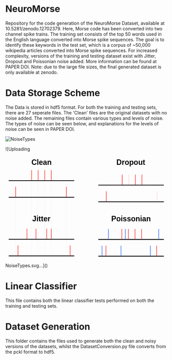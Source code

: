 

# NeuroMorse
Repository for the code generation of the NeuroMorse Dataset, available at 10.5281/zenodo.12702379. Here, Morse code has been converted into two channel spike trains. The training set consists of the top 50 words used in the English language converted into Morse spike sequences. The goal is to identify these keywords in the test set, which is a corpus of ~50,000 wikipedia articles converted into Morse spike sequences. For increased complexity, versions of the training and testing dataset exist with Jitter, Dropout and Poissonian noise added. More information can be found at PAPER DOI. Note: due to the large file sizes, the final generated dataset is only available at zenodo.

# Data Storage Scheme
The Data is stored in hdf5 format. For both the training and testing sets, there are 27 seperate files. The 'Clean' files are the original datasets with no noise added. The remaining files contain various types and levels of noise. The types of noise can be seen below, and explanations for the levels of noise can be seen in PAPER DOI.

![NoiseTypes](https://github.com/user-attachments/assets/7997c699-816f-44eb-8830-39191316c2c4)

![Uploading<?xml version="1.0" encoding="UTF-8" standalone="no"?>
<!-- Created with Inkscape (http://www.inkscape.org/) -->

<svg
   width="246.65456mm"
   height="162.42403mm"
   viewBox="0 0 246.65456 162.42403"
   version="1.1"
   id="svg5920"
   inkscape:version="1.1 (c68e22c387, 2021-05-23)"
   sodipodi:docname="NoiseTypes.svg"
   xmlns:inkscape="http://www.inkscape.org/namespaces/inkscape"
   xmlns:sodipodi="http://sodipodi.sourceforge.net/DTD/sodipodi-0.dtd"
   xmlns="http://www.w3.org/2000/svg"
   xmlns:svg="http://www.w3.org/2000/svg">
  <sodipodi:namedview
     id="namedview5922"
     pagecolor="#ffffff"
     bordercolor="#666666"
     borderopacity="1.0"
     inkscape:pageshadow="2"
     inkscape:pageopacity="0.0"
     inkscape:pagecheckerboard="0"
     inkscape:document-units="mm"
     showgrid="false"
     fit-margin-left="5"
     fit-margin-top="5"
     fit-margin-right="5"
     fit-margin-bottom="5"
     inkscape:zoom="0.9814281"
     inkscape:cx="108.00587"
     inkscape:cy="435.58973"
     inkscape:window-width="3440"
     inkscape:window-height="1369"
     inkscape:window-x="-8"
     inkscape:window-y="-8"
     inkscape:window-maximized="1"
     inkscape:current-layer="layer1" />
  <defs
     id="defs5917" />
  <g
     inkscape:label="Layer 1"
     inkscape:groupmode="layer"
     id="layer1"
     transform="translate(8.439662,-27.575981)">
    <path
       style="fill:none;stroke:#000000;stroke-width:0.1;stroke-linecap:butt;stroke-linejoin:miter;stroke-miterlimit:4;stroke-dasharray:0.8, 0.8;stroke-dashoffset:0;stroke-opacity:0.462151"
       d="M 61.585159,64.410888 V 185"
       id="path21780"
       sodipodi:nodetypes="cc" />
    <text
       xml:space="preserve"
       style="font-weight:bold;font-size:11.2889px;line-height:1.25;font-family:Arial;-inkscape-font-specification:'Arial Bold';stroke-width:0.264583"
       x="31.302683"
       y="40.794609"
       id="text8711"><tspan
         sodipodi:role="line"
         id="tspan8709"
         style="stroke-width:0.264583"
         x="31.302683"
         y="40.794609">Clean</tspan></text>
    <g
       id="g21729">
      <path
         style="fill:none;stroke:#000000;stroke-width:1.13383;stroke-linecap:butt;stroke-linejoin:miter;stroke-miterlimit:4;stroke-dasharray:none;stroke-opacity:1"
         d="M -3.4396618,90.257135 H 96.560337"
         id="path9451"
         sodipodi:nodetypes="cc" />
      <path
         style="fill:none;stroke:#000000;stroke-width:1.12484;stroke-linecap:butt;stroke-linejoin:miter;stroke-miterlimit:4;stroke-dasharray:none;stroke-opacity:1"
         d="M -3.4396618,64.81986 H 96.560337"
         id="path9453"
         sodipodi:nodetypes="cc" />
      <path
         style="fill:#000000;fill-opacity:1;stroke:#ff5454;stroke-width:1;stroke-linecap:butt;stroke-linejoin:miter;stroke-miterlimit:4;stroke-dasharray:none;stroke-opacity:1"
         d="M 7.2376808,89.810965 V 74.17938"
         id="path43026"
         sodipodi:nodetypes="cc" />
      <path
         style="fill:#000000;fill-opacity:1;stroke:#ff5454;stroke-width:1;stroke-linecap:butt;stroke-linejoin:miter;stroke-miterlimit:4;stroke-dasharray:none;stroke-opacity:1"
         d="M 31.513571,64.41134 V 48.77976"
         id="path43026-3"
         sodipodi:nodetypes="cc" />
      <path
         style="fill:#000000;fill-opacity:1;stroke:#ff5454;stroke-width:1;stroke-linecap:butt;stroke-linejoin:miter;stroke-miterlimit:4;stroke-dasharray:none;stroke-opacity:1"
         d="M 41.537161,64.4109 V 48.77931"
         id="path43026-4"
         sodipodi:nodetypes="cc" />
      <path
         style="fill:#000000;fill-opacity:1;stroke:#ff5454;stroke-width:1;stroke-linecap:butt;stroke-linejoin:miter;stroke-miterlimit:4;stroke-dasharray:none;stroke-opacity:1"
         d="M 51.561161,64.41089 V 48.77931"
         id="path43026-0"
         sodipodi:nodetypes="cc" />
      <path
         style="fill:#000000;fill-opacity:1;stroke:#ff5454;stroke-width:1;stroke-linecap:butt;stroke-linejoin:miter;stroke-miterlimit:4;stroke-dasharray:none;stroke-opacity:1"
         d="M 61.585161,64.41089 V 48.77931"
         id="path43026-39"
         sodipodi:nodetypes="cc" />
      <path
         style="fill:#000000;fill-opacity:1;stroke:#ff5454;stroke-width:1;stroke-linecap:butt;stroke-linejoin:miter;stroke-miterlimit:4;stroke-dasharray:none;stroke-opacity:1"
         d="M 84.573511,89.810895 V 74.17931"
         id="path43026-9"
         sodipodi:nodetypes="cc" />
    </g>
    <g
       id="g26605"
       transform="translate(-56.808783)">
      <path
         style="fill:none;stroke:#000000;stroke-width:1.13383;stroke-linecap:butt;stroke-linejoin:miter;stroke-miterlimit:4;stroke-dasharray:none;stroke-opacity:1"
         d="m 190.02367,97.119775 h 100"
         id="path9451-2"
         sodipodi:nodetypes="cc" />
      <path
         style="fill:none;stroke:#000000;stroke-width:1.12484;stroke-linecap:butt;stroke-linejoin:miter;stroke-miterlimit:4;stroke-dasharray:none;stroke-opacity:1"
         d="m 190.02367,71.6825 h 100"
         id="path9453-8"
         sodipodi:nodetypes="cc" />
      <path
         style="fill:#000000;fill-opacity:1;stroke:#ff5454;stroke-width:1;stroke-linecap:butt;stroke-linejoin:miter;stroke-miterlimit:4;stroke-dasharray:none;stroke-opacity:1"
         d="M 202.25116,96.673605 V 81.04202"
         id="path43026-93"
         sodipodi:nodetypes="cc" />
      <path
         style="fill:#000000;fill-opacity:1;stroke:#ff5454;stroke-width:1;stroke-linecap:butt;stroke-linejoin:miter;stroke-miterlimit:4;stroke-dasharray:none;stroke-opacity:1"
         d="M 226.52705,71.27398 V 55.6424"
         id="path43026-3-3"
         sodipodi:nodetypes="cc" />
      <path
         style="fill:#000000;fill-opacity:1;stroke:#ff5454;stroke-width:1;stroke-linecap:butt;stroke-linejoin:miter;stroke-miterlimit:4;stroke-dasharray:none;stroke-opacity:0.187251"
         d="M 236.55064,71.27354 V 55.64195"
         id="path43026-4-3"
         sodipodi:nodetypes="cc" />
      <path
         style="fill:#000000;fill-opacity:1;stroke:#ff5454;stroke-width:1;stroke-linecap:butt;stroke-linejoin:miter;stroke-miterlimit:4;stroke-dasharray:none;stroke-opacity:1"
         d="M 246.57464,71.27353 V 55.64195"
         id="path43026-0-9"
         sodipodi:nodetypes="cc" />
      <path
         style="fill:#000000;fill-opacity:1;stroke:#ff5454;stroke-width:1;stroke-linecap:butt;stroke-linejoin:miter;stroke-miterlimit:4;stroke-dasharray:none;stroke-opacity:1"
         d="M 256.59864,71.27353 V 55.64195"
         id="path43026-39-2"
         sodipodi:nodetypes="cc" />
      <path
         style="fill:#000000;fill-opacity:1;stroke:#ff5454;stroke-width:1;stroke-linecap:butt;stroke-linejoin:miter;stroke-miterlimit:4;stroke-dasharray:none;stroke-opacity:0.188235"
         d="M 279.58699,96.673535 V 81.04195"
         id="path43026-9-7"
         sodipodi:nodetypes="cc" />
    </g>
    <g
       id="g26579">
      <path
         style="fill:none;stroke:#000000;stroke-width:1.13383;stroke-linecap:butt;stroke-linejoin:miter;stroke-miterlimit:4;stroke-dasharray:none;stroke-opacity:1"
         d="m -3.439662,179.66213 h 100"
         id="path9451-8"
         sodipodi:nodetypes="cc" />
      <path
         style="fill:none;stroke:#000000;stroke-width:1.12484;stroke-linecap:butt;stroke-linejoin:miter;stroke-miterlimit:4;stroke-dasharray:none;stroke-opacity:1"
         d="m -3.439662,154.22486 h 100"
         id="path9453-9"
         sodipodi:nodetypes="cc" />
      <path
         style="fill:#000000;fill-opacity:1;stroke:#ff5454;stroke-width:1;stroke-linecap:butt;stroke-linejoin:miter;stroke-miterlimit:4;stroke-dasharray:none;stroke-opacity:1"
         d="M 10.809749,179.21596 V 163.58438"
         id="path43026-43"
         sodipodi:nodetypes="cc" />
      <path
         style="fill:#000000;fill-opacity:1;stroke:#ff5454;stroke-width:1;stroke-linecap:butt;stroke-linejoin:miter;stroke-miterlimit:4;stroke-dasharray:none;stroke-opacity:1"
         d="M 24.436829,153.81634 V 138.18476"
         id="path43026-3-6"
         sodipodi:nodetypes="cc" />
      <path
         style="fill:#000000;fill-opacity:1;stroke:#ff5454;stroke-width:1;stroke-linecap:butt;stroke-linejoin:miter;stroke-miterlimit:4;stroke-dasharray:none;stroke-opacity:1"
         d="M 38.234681,153.8159 V 138.18431"
         id="path43026-4-9"
         sodipodi:nodetypes="cc" />
      <path
         style="fill:#000000;fill-opacity:1;stroke:#ff5454;stroke-width:1;stroke-linecap:butt;stroke-linejoin:miter;stroke-miterlimit:4;stroke-dasharray:none;stroke-opacity:1"
         d="M 54.459254,153.81589 V 138.18431"
         id="path43026-0-4"
         sodipodi:nodetypes="cc" />
      <path
         style="fill:#000000;fill-opacity:1;stroke:#ff5454;stroke-width:1;stroke-linecap:butt;stroke-linejoin:miter;stroke-miterlimit:4;stroke-dasharray:none;stroke-opacity:1"
         d="M 61.58516,153.81589 V 138.18431"
         id="path43026-39-3"
         sodipodi:nodetypes="cc" />
      <path
         style="fill:#000000;fill-opacity:1;stroke:#ff5454;stroke-width:1;stroke-linecap:butt;stroke-linejoin:miter;stroke-miterlimit:4;stroke-dasharray:none;stroke-opacity:1"
         d="M 90.302301,179.21589 V 163.58431"
         id="path43026-9-9"
         sodipodi:nodetypes="cc" />
    </g>
    <g
       id="g26595"
       transform="translate(-27.228603,-62.544911)">
      <path
         style="fill:none;stroke:#000000;stroke-width:1.13383;stroke-linecap:butt;stroke-linejoin:miter;stroke-miterlimit:4;stroke-dasharray:none;stroke-opacity:1"
         d="m 160.44349,242.56971 h 100"
         id="path9451-5"
         sodipodi:nodetypes="cc" />
      <path
         style="fill:none;stroke:#000000;stroke-width:1.12484;stroke-linecap:butt;stroke-linejoin:miter;stroke-miterlimit:4;stroke-dasharray:none;stroke-opacity:1"
         d="m 160.44349,217.13244 h 100"
         id="path9453-5"
         sodipodi:nodetypes="cc" />
      <path
         style="fill:#000000;fill-opacity:1;stroke:#ff5454;stroke-width:1;stroke-linecap:butt;stroke-linejoin:miter;stroke-miterlimit:4;stroke-dasharray:none;stroke-opacity:1"
         d="M 172.13177,242.12354 V 226.49196"
         id="path43026-8"
         sodipodi:nodetypes="cc" />
      <path
         style="fill:#000000;fill-opacity:1;stroke:#ff5454;stroke-width:1;stroke-linecap:butt;stroke-linejoin:miter;stroke-miterlimit:4;stroke-dasharray:none;stroke-opacity:1"
         d="M 196.40766,216.72392 V 201.09234"
         id="path43026-3-0"
         sodipodi:nodetypes="cc" />
      <path
         style="fill:#000000;fill-opacity:1;stroke:#5487ff;stroke-width:1;stroke-linecap:butt;stroke-linejoin:miter;stroke-miterlimit:4;stroke-dasharray:none;stroke-opacity:1"
         d="M 175.95058,216.72358 V 201.092"
         id="path43026-3-0-2"
         sodipodi:nodetypes="cc" />
      <path
         style="fill:#000000;fill-opacity:1;stroke:#5487ff;stroke-width:1;stroke-linecap:butt;stroke-linejoin:miter;stroke-miterlimit:4;stroke-dasharray:none;stroke-opacity:1"
         d="M 201.74858,216.72358 V 201.092"
         id="path43026-3-0-2-9"
         sodipodi:nodetypes="cc" />
      <path
         style="fill:#000000;fill-opacity:1;stroke:#5487ff;stroke-width:1;stroke-linecap:butt;stroke-linejoin:miter;stroke-miterlimit:4;stroke-dasharray:none;stroke-opacity:1"
         d="M 252.61847,216.72358 V 201.092"
         id="path43026-3-0-2-3"
         sodipodi:nodetypes="cc" />
      <path
         style="fill:#000000;fill-opacity:1;stroke:#5487ff;stroke-width:1;stroke-linecap:butt;stroke-linejoin:miter;stroke-miterlimit:4;stroke-dasharray:none;stroke-opacity:1"
         d="M 166.17794,242.28947 V 226.65789"
         id="path43026-3-0-2-5"
         sodipodi:nodetypes="cc" />
      <path
         style="fill:#000000;fill-opacity:1;stroke:#5487ff;stroke-width:1;stroke-linecap:butt;stroke-linejoin:miter;stroke-miterlimit:4;stroke-dasharray:none;stroke-opacity:1"
         d="M 195.07622,242.28947 V 226.65789"
         id="path43026-3-0-2-9-3"
         sodipodi:nodetypes="cc" />
      <path
         style="fill:#000000;fill-opacity:1;stroke:#5487ff;stroke-width:1;stroke-linecap:butt;stroke-linejoin:miter;stroke-miterlimit:4;stroke-dasharray:none;stroke-opacity:1"
         d="M 239.88034,242.28947 V 226.65789"
         id="path43026-3-0-2-3-6"
         sodipodi:nodetypes="cc" />
      <path
         style="fill:#000000;fill-opacity:1;stroke:#ff5454;stroke-width:1;stroke-linecap:butt;stroke-linejoin:miter;stroke-miterlimit:4;stroke-dasharray:none;stroke-opacity:1"
         d="M 206.43125,216.72348 V 201.09189"
         id="path43026-4-8"
         sodipodi:nodetypes="cc" />
      <path
         style="fill:#000000;fill-opacity:1;stroke:#ff5454;stroke-width:1;stroke-linecap:butt;stroke-linejoin:miter;stroke-miterlimit:4;stroke-dasharray:none;stroke-opacity:1"
         d="M 216.45525,216.72347 V 201.09189"
         id="path43026-0-5"
         sodipodi:nodetypes="cc" />
      <path
         style="fill:#000000;fill-opacity:1;stroke:#ff5454;stroke-width:1;stroke-linecap:butt;stroke-linejoin:miter;stroke-miterlimit:4;stroke-dasharray:none;stroke-opacity:1"
         d="M 226.47925,216.72347 V 201.09189"
         id="path43026-39-1"
         sodipodi:nodetypes="cc" />
      <path
         style="fill:#000000;fill-opacity:1;stroke:#ff5454;stroke-width:1;stroke-linecap:butt;stroke-linejoin:miter;stroke-miterlimit:4;stroke-dasharray:none;stroke-opacity:1"
         d="M 249.4676,242.12347 V 226.49189"
         id="path43026-9-8"
         sodipodi:nodetypes="cc" />
    </g>
    <text
       xml:space="preserve"
       style="font-weight:bold;font-size:11.2889px;line-height:1.25;font-family:Arial;-inkscape-font-specification:'Arial Bold';stroke-width:0.264583"
       x="160.93199"
       y="40.656807"
       id="text17273"><tspan
         sodipodi:role="line"
         id="tspan17271"
         style="stroke-width:0.264583"
         x="160.93199"
         y="40.656807">Dropout</tspan></text>
    <text
       xml:space="preserve"
       style="font-weight:bold;font-size:11.2889px;line-height:1.25;font-family:Arial;-inkscape-font-specification:'Arial Bold';stroke-width:0.264583"
       x="32.589771"
       y="126.89351"
       id="text18057"><tspan
         sodipodi:role="line"
         id="tspan18055"
         style="stroke-width:0.264583"
         x="32.589771"
         y="126.89351">Jitter</tspan></text>
    <text
       xml:space="preserve"
       style="font-weight:bold;font-size:11.2889px;line-height:1.25;font-family:Arial;-inkscape-font-specification:'Arial Bold';stroke-width:0.264583"
       x="153.0744"
       y="126.89351"
       id="text18721"><tspan
         sodipodi:role="line"
         id="tspan18719"
         style="stroke-width:0.264583"
         x="153.0744"
         y="126.89351">Poissonian</tspan></text>
    <path
       style="fill:none;stroke:#000000;stroke-width:0.1;stroke-linecap:butt;stroke-linejoin:miter;stroke-miterlimit:4;stroke-dasharray:0.8, 0.8;stroke-dashoffset:0;stroke-opacity:0.462151"
       d="M 7.2376807,89.810965 V 185"
       id="path21772"
       sodipodi:nodetypes="cc" />
    <path
       style="fill:none;stroke:#000000;stroke-width:0.1;stroke-linecap:butt;stroke-linejoin:miter;stroke-miterlimit:4;stroke-dasharray:0.8, 0.8;stroke-dashoffset:0;stroke-opacity:0.462151"
       d="M 31.513571,64.411338 V 185"
       id="path21774"
       sodipodi:nodetypes="cc" />
    <path
       style="fill:none;stroke:#000000;stroke-width:0.1;stroke-linecap:butt;stroke-linejoin:miter;stroke-miterlimit:4;stroke-dasharray:0.8, 0.8;stroke-dashoffset:0;stroke-opacity:0.462151"
       d="M 41.537159,64.410899 V 185"
       id="path21776"
       sodipodi:nodetypes="cc" />
    <path
       style="fill:none;stroke:#000000;stroke-width:0.1;stroke-linecap:butt;stroke-linejoin:miter;stroke-miterlimit:4;stroke-dasharray:0.8, 0.8;stroke-dashoffset:0;stroke-opacity:0.462151"
       d="M 51.561161,64.410888 V 185"
       id="path21778"
       sodipodi:nodetypes="cc" />
    <path
       style="fill:none;stroke:#000000;stroke-width:0.1;stroke-linecap:butt;stroke-linejoin:miter;stroke-miterlimit:4;stroke-dasharray:0.8, 0.8;stroke-dashoffset:0;stroke-opacity:0.462151"
       d="M 84.573511,89.810893 V 185"
       id="path21782"
       sodipodi:nodetypes="cc" />
  </g>
</svg>
 NoiseTypes.svg…]()

# Linear Classifier
This file contains both the linear classifier tests performed on both the training and testing sets.

# Dataset Generation
This folder contains the files used to generate both the clean and noisy versions of the datasets, whilst the DatasetConversion.py file converts from the pckl format to hdf5.
